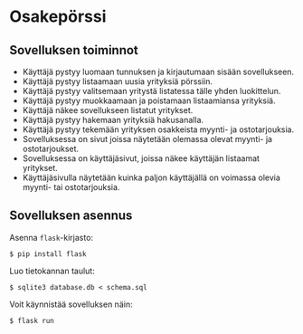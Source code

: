 # Osakepörssi

## Sovelluksen toiminnot
  * Käyttäjä pystyy luomaan tunnuksen ja kirjautumaan sisään sovellukseen.
  * Käyttäjä pystyy listaamaan uusia yrityksiä pörssiin.
  * Käyttäjä pystyy valitsemaan yritystä listatessa tälle yhden luokittelun.
  * Käyttäjä pystyy muokkaamaan ja poistamaan listaamiansa yrityksiä.
  * Käyttäjä näkee sovellukseen listatut yritykset.
  * Käyttäjä pystyy hakemaan yrityksiä hakusanalla.
  * Käyttäjä pystyy tekemään yrityksen osakkeista myynti- ja ostotarjouksia.
  * Sovelluksessa on sivut joissa näytetään olemassa olevat myynti- ja ostotarjoukset.
  * Sovelluksessa on käyttäjäsivut, joissa näkee käyttäjän listaamat yritykset.
  * Käyttäjäsivulla näytetään kuinka paljon käyttäjällä on voimassa olevia myynti- tai ostotarjouksia.

## Sovelluksen asennus

Asenna `flask`-kirjasto:

```
$ pip install flask
```

Luo tietokannan taulut:

```
$ sqlite3 database.db < schema.sql
```

Voit käynnistää sovelluksen näin:

```
$ flask run
```